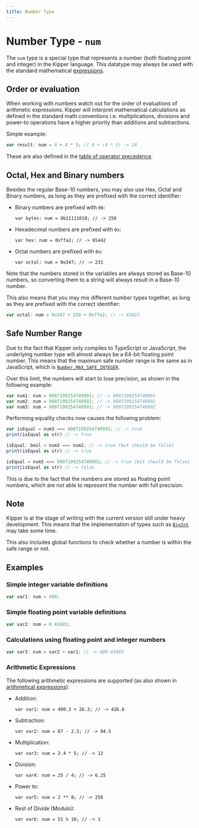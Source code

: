 ```yaml
---
title: Number Type
---
```


# Number Type - `num`

The `num` type is a special type that represents a number (both floating point and integer) in the Kipper language. This
datatype may always be used with the standard mathematical [expressions](../expressions/index.html).

## Order or evaluation

When working with numbers watch out for the order of evaluations of arithmetic expressions. Kipper will interpret
mathematical calculations as defined in the standard math conventions i.e. multiplications, divisions and power-to
operations have a higher priority than additions and subtractions.

Simple example:

```ts
var result: num = 4 + 4 * 5; // 4 + (4 * 5) -> 24
```

These are also defined in the [table of operator precedence](../expressions/index.html#kipper-operators-and-expressions-precedence).

## Octal, Hex and Binary numbers

Besides the regular Base-10 numbers, you may also use Hex, Octal and Binary numbers, as long as they are prefixed with
the correct identifier:

- Binary numbers are prefixed with `0b`:
	<pre><code class="language-ts">var bytes: num = 0b11111010; // -> 250</code></pre>
- Hexadecimal numbers are prefixed with `0x`:
	<pre><code class="language-ts">var hex: num = 0xffa2; // -> 65442</code></pre>
- Octal numbers are prefixed with `0o`:
	<pre><code class="language-ts">var octal: num = 0o347; // -> 231</code></pre>

Note that the numbers stored in the variables are always stored as Base-10 numbers, so converting them to a string will
always result in a Base-10 number.

This also means that you may mix different number types together, as long as they are prefixed with the correct
identifier:

```ts
var octal: num = 0o347 + 150 + 0xffa2; // -> 65823
```

## Safe Number Range

Due to the fact that Kipper only compiles to TypeScript or JavaScript, the underlying number type will almost always
be a 64-bit floating point number. This means that the maximum safe number range is the same as in JavaScript, which is
[`Number.MAX_SAFE_INTEGER`](https://developer.mozilla.org/en-US/docs/Web/JavaScript/Reference/Global_Objects/Number/MAX_SAFE_INTEGER).

Over this limit, the numbers will start to lose precision, as shown in the following example:

```ts
var num1: num = 9007199254740991; // -> 9007199254740991
var num2: num = 9007199254740992; // -> 9007199254740992
var num3: num = 9007199254740993; // -> 9007199254740992
```

Performing equality checks now causes the following problem:

```ts
var isEqual = num3 === 9007199254740993; // -> true
print(isEqual as str) // -> true

isEqual: bool = num3 === num2; // -> true (but should be false)
print(isEqual as str) // -> true

isEqual = num3 === 9007199254740992; // -> true (but should be false)
print(isEqual as str) // -> false
```

This is due to the fact that the numbers are stored as floating point numbers, which are not able to represent the
number with full precision.

<div class="important">
<h2>Note</h2>
<p>
Kipper is at the stage of writing with the current version still under heavy development. This means that the
implementation of types such as
<a href="https://developer.mozilla.org/en-US/docs/Web/JavaScript/Reference/Global_Objects/BigInt"><code>BigInt</code></a>
may take some time.
</p>
<p>
This also includes global functions to check whether a number is within the safe range or not.
</p>
</div>

## Examples

### Simple integer variable definitions

```ts
var var1: num = 400;
```

### Simple floating point variable definitions

```ts
var var2: num = 0.43493;
```

### Calculations using floating point and integer numbers

```ts
var var3: num = var2 + var1; // -> 400.43493
```

### Arithmetic Expressions

The following arithmetic expressions are supported (as also shown in [arithmetical expressions](../expressions/arithmetic-expression.html)):

- Addition:
	<pre><code class="language-ts">var var1: num = 400.3 + 26.3; // -> 426.6</code></pre>
- Subtraction:
	<pre><code class="language-ts">var var2: num = 87 - 2.5; // -> 84.5</code></pre>
- Multiplication:
	<pre><code class="language-ts">var var3: num = 2.4 * 5; // -> 12</code></pre>
- Division:
	<pre><code class="language-ts">var var4: num = 25 / 4; // -> 6.25</code></pre>
- Power to:
	<pre><code class="language-ts">var var5: num = 2 ** 8; // -> 256</code></pre>
- Rest of Divide (Modulo):
	<pre><code class="language-ts">var var6: num = 51 % 10; // -> 1</code></pre>
